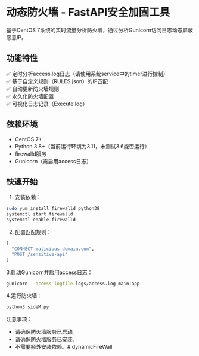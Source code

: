 # 动态防火墙 - FastAPI安全加固工具

基于CentOS 7系统的实时流量分析防火墙，通过分析Gunicorn访问日志动态屏蔽恶意IP。

## 功能特性
✅ 定时分析access.log日志（请使用系统service中的timer进行控制）  
✅ 基于自定义规则（RULES.json）的IP匹配  
✅ 自动更新防火墙规则  
✅ 永久化防火墙配置  
✅ 可视化日志记录（Execute.log）

## 依赖环境
- CentOS 7+
- Python 3.8+（当前运行环境为3.11，未测试3.6能否运行）
- firewalld服务
- Gunicorn（需启用access日志）

## 快速开始
1. 安装依赖：
```bash
sudo yum install firewalld python38
systemctl start firewalld
systemctl enable firewalld
```
2. 配置匹配规则：
```bash
[
  "CONNECT malicious-domain.com",
  "POST /sensitive-api"
]
```
3.启动Gunicorn并启用access日志：
```bash
gunicorn --access-logfile logs/access.log main:app
```
4.运行防火墙：
```bash
python3 sideM.py
```

注意事项：
- 请确保防火墙服务已启动。
- 请确保防火墙服务已安装。
- 不需要额外安装依赖。#   d y n a m i c F i r e W a l l  
 